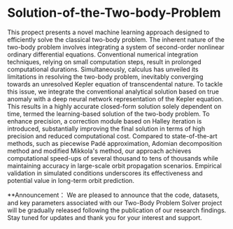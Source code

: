 # Solution-of-the-Two-body-Problem
This propect presents a novel machine learning approach designed to efficiently solve the classical two-body problem. The inherent nature of the two-body problem involves integrating a system of second-order nonlinear ordinary differential equations. Conventional numerical integration techniques, relying on small computation steps, result in prolonged computational durations. Simultaneously, calculus has unveiled its limitations in resolving the two-body problem, inevitably converging towards an unresolved Kepler equation of transcendental nature. To tackle this issue, we integrate the conventional analytical solution based on true anomaly with a deep neural network representation of the Kepler equation. This results in a highly accurate closed-form solution solely dependent on time, termed the learning-based solution of the two-body problem. To enhance precision, a correction module based on Halley iteration is introduced, substantially improving the final solution in terms of high precision and reduced computational cost. Compared to state-of-the-art methods, such as piecewise Padé approximation, Adomian decomposition method and modified Mikkola's method, our approach achieves computational speed-ups of several thousand to tens of thousands while maintaining accuracy in large-scale orbit propagation scenarios. Empirical validation in simulated conditions underscores its effectiveness and potential value in long-term orbit prediction.

**Announcement：
We are pleased to announce that the code, datasets, and key parameters associated with our Two-Body Problem Solver project will be gradually released following the publication of our research findings.
Stay tuned for updates and thank you for your interest and support.
